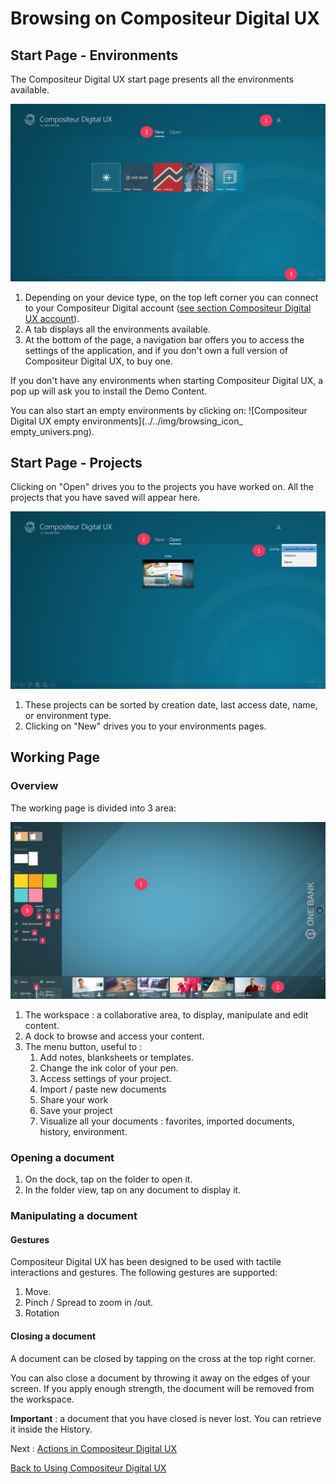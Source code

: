 # Browsing on Compositeur Digital UX 

## Start Page - Environments

The Compositeur Digital UX start page presents all the environments available. 

![Compositeur Digital UX start page - environments](../../img/browsing_start_page.png)

1. Depending on your device type, on the top left corner you can connect to your Compositeur Digital account ([see section Compositeur Digital UX account](account.md)).
1. A tab displays all the environments available. 
1. At the bottom of the page, a navigation bar offers you to access the settings of the application, and if you don't own a full version of Compositeur Digital UX, to buy one.

If you don't have any environments when starting Compositeur Digital UX, a pop up will ask you to install the Demo Content. 

You can also start an empty environments by clicking on:
![Compositeur Digital UX empty environments](../../img/browsing_icon_ empty_univers.png).

## Start Page - Projects

Clicking on "Open" drives you to the projects you have worked on. All the projects that you have saved will appear here.

![Compositeur Digital UX start page - projects](../../img/browsing_sort_by.png)

1. These projects can be sorted by creation date, last access date, name, or environment type.
2. Clicking on "New" drives you to your environments pages.

## Working Page

### Overview

The working page is divided into 3 area:

![Compositeur Digital UX working page](../../img/browsing_working-page.png)

1. The workspace : a collaborative area, to display, manipulate and edit content.
1. A dock to browse and access your content.
1. The menu button, useful to : 
   1. Add notes, blanksheets or templates.
   1. Change the ink color of your pen.
   1. Access settings of your project.
   1. Import / paste new documents
   1. Share your work
   1. Save your project
   1. Visualize all your documents : favorites, imported documents, history, environment.
  
### Opening a document

1. On the dock, tap on the folder to open it.
1. In the folder view, tap on any document to display it.

### Manipulating a document

#### Gestures

Compositeur Digital UX has been designed to be used with tactile interactions and gestures.
The following gestures are supported:
1. Move.
1. Pinch / Spread to zoom in /out.
1. Rotation

#### Closing a document

A document can be closed by tapping on the cross at the top right corner.

You can also close a document by throwing it away on the edges of your screen. If you apply enough strength, the document will be removed from the workspace. 

**Important** : a document that you have closed is never lost. You can retrieve it inside the History.

Next : [Actions in Compositeur Digital UX](actions.md) 

[Back to Using Compositeur Digital UX](index.md)













